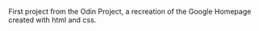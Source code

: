 First project from the Odin Project, a recreation of the Google Homepage created with html and css.
